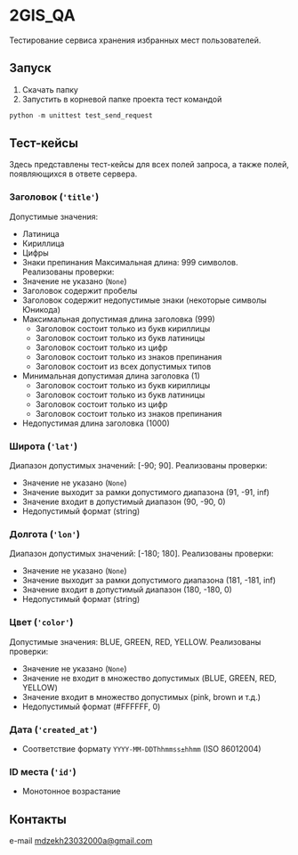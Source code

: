 # 2GIS_QA
Тестирование сервиса хранения избранных мест пользователей.

## Запуск
1. Скачать папку
2. Запустить в корневой папке проекта тест командой
```PowerShell
python -m unittest test_send_request
```

## Тест-кейсы
Здесь представлены тест-кейсы для всех полей запроса, а также полей, появляющихся в ответе сервера.

### Заголовок (`'title'`)
Допустимые значения:
* Латиница
* Кириллица
* Цифры
* Знаки препинания
Максимальная длина: 999 символов.
Реализованы проверки:
* Значение не указано (`None`)
* Заголовок содержит пробелы 
* Заголовок содержит недопустимые знаки (некоторые символы Юникода)
* Максимальная допустимая длина заголовка (999)
  * Заголовок состоит только из букв кириллицы
  * Заголовок состоит только из букв латиницы
  * Заголовок состоит только из цифр
  * Заголовок состоит только из знаков препинания
  * Заголовок состоит из всех допустимых типов 
* Минимальная допустимая длина заголовка (1)
  * Заголовок состоит только из букв кириллицы
  * Заголовок состоит только из букв латиницы
  * Заголовок состоит только из цифр
  * Заголовок состоит только из знаков препинания
* Недопустимая длина заголовка (1000)

### Широта (`'lat'`)
Диапазон допустимых значений: [-90; 90]. Реализованы проверки:
* Значение не указано (`None`)
* Значение выходит за рамки допустимого диапазона (91, -91, inf)
* Значение входит в допустимый диапазон (90, -90, 0)
* Недопустимый формат (string)

### Долгота (`'lon'`)
Диапазон допустимых значений: [-180; 180]. Реализованы проверки:
* Значение не указано (`None`)
* Значение выходит за рамки допустимого диапазона (181, -181, inf)
* Значение входит в допустимый диапазон (180, -180, 0)
* Недопустимый формат (string)

### Цвет (`'color'`)
Допустимые значения: BLUE, GREEN, RED, YELLOW. Реализованы проверки:
* Значение не указано (`None`)
* Значение не входит в множество допустимых (BLUE, GREEN, RED, YELLOW)
* Значение входит в множество допустимых (pink, brown и т.д.)
* Недопустимый формат (#FFFFFF, 0)

### Дата (`'created_at'`)
* Соответствие формату `YYYY-MM-DDThhmmss±hhmm` (ISO 86012004)

### ID места (`'id'`)
* Монотонное возрастание

## Контакты
e-mail mdzekh23032000a@gmail.com